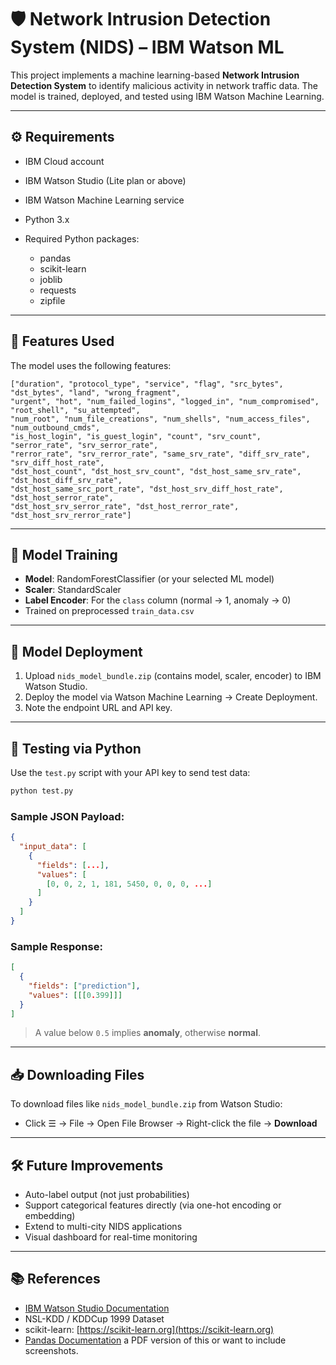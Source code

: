 # 🛡️ Network Intrusion Detection System (NIDS) – IBM Watson ML

This project implements a machine learning-based **Network Intrusion Detection System** to identify malicious activity in network traffic data. The model is trained, deployed, and tested using IBM Watson Machine Learning.

---

## ⚙️ Requirements

* IBM Cloud account
* IBM Watson Studio (Lite plan or above)
* IBM Watson Machine Learning service
* Python 3.x
* Required Python packages:

  * pandas
  * scikit-learn
  * joblib
  * requests
  * zipfile

---

## 📌 Features Used

The model uses the following features:

```
["duration", "protocol_type", "service", "flag", "src_bytes", "dst_bytes", "land", "wrong_fragment",
"urgent", "hot", "num_failed_logins", "logged_in", "num_compromised", "root_shell", "su_attempted",
"num_root", "num_file_creations", "num_shells", "num_access_files", "num_outbound_cmds",
"is_host_login", "is_guest_login", "count", "srv_count", "serror_rate", "srv_serror_rate",
"rerror_rate", "srv_rerror_rate", "same_srv_rate", "diff_srv_rate", "srv_diff_host_rate",
"dst_host_count", "dst_host_srv_count", "dst_host_same_srv_rate", "dst_host_diff_srv_rate",
"dst_host_same_src_port_rate", "dst_host_srv_diff_host_rate", "dst_host_serror_rate",
"dst_host_srv_serror_rate", "dst_host_rerror_rate", "dst_host_srv_rerror_rate"]
```

---

## 🧠 Model Training

* **Model**: RandomForestClassifier (or your selected ML model)
* **Scaler**: StandardScaler
* **Label Encoder**: For the `class` column (normal → 1, anomaly → 0)
* Trained on preprocessed `train_data.csv`

---

## 🚀 Model Deployment

1. Upload `nids_model_bundle.zip` (contains model, scaler, encoder) to IBM Watson Studio.
2. Deploy the model via Watson Machine Learning → Create Deployment.
3. Note the endpoint URL and API key.

---

## 🧪 Testing via Python

Use the `test.py` script with your API key to send test data:

```bash
python test.py
```

### Sample JSON Payload:

```json
{
  "input_data": [
    {
      "fields": [...],
      "values": [
        [0, 0, 2, 1, 181, 5450, 0, 0, 0, ...]
      ]
    }
  ]
}
```

### Sample Response:

```json
[
  {
    "fields": ["prediction"],
    "values": [[[0.399]]]
  }
]
```

> A value below `0.5` implies **anomaly**, otherwise **normal**.

---

## 📥 Downloading Files

To download files like `nids_model_bundle.zip` from Watson Studio:

* Click ☰ → File → Open File Browser → Right-click the file → **Download**

---

## 🛠 Future Improvements

* Auto-label output (not just probabilities)
* Support categorical features directly (via one-hot encoding or embedding)
* Extend to multi-city NIDS applications
* Visual dashboard for real-time monitoring

---

## 📚 References

* [IBM Watson Studio Documentation](https://dataplatform.cloud.ibm.com/docs/)
* NSL-KDD / KDDCup 1999 Dataset
* scikit-learn: [https://scikit-learn.org](https://scikit-learn.org)
* [Pandas Documentation](https://pandas.pydata.org) a PDF version of this or want to include screenshots.
